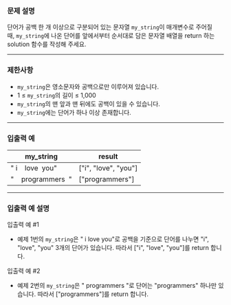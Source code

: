 ### **문제 설명**

단어가 공백 한 개 이상으로 구분되어 있는 문자열 `my_string`이 매개변수로 주어질 때, `my_string`에 나온 단어를 앞에서부터 순서대로 담은 문자열 배열을 return 하는 solution 함수를 작성해 주세요.

---

### 제한사항

- `my_string`은 영소문자와 공백으로만 이루어져 있습니다.
- 1 ≤ `my_string`의 길이 ≤ 1,000
- `my_string`의 맨 앞과 맨 뒤에도 공백이 있을 수 있습니다.
- `my_string`에는 단어가 하나 이상 존재합니다.

---

### 입출력 예

| my_string | result |
| --- | --- |
| " i    love  you" | ["i", "love", "you"] |
| "    programmers  " | ["programmers"] |

---

### 입출력 예 설명

입출력 예 #1

- 예제 1번의 `my_string`은 " i love you"로 공백을 기준으로 단어를 나누면 "i", "love", "you" 3개의 단어가 있습니다. 따라서 ["i", "love", "you"]를 return 합니다.

입출력 예 #2

- 예제 2번의 `my_string`은 " programmers "로 단어는 "programmers" 하나만 있습니다. 따라서 ["programmers"]를 return 합니다.